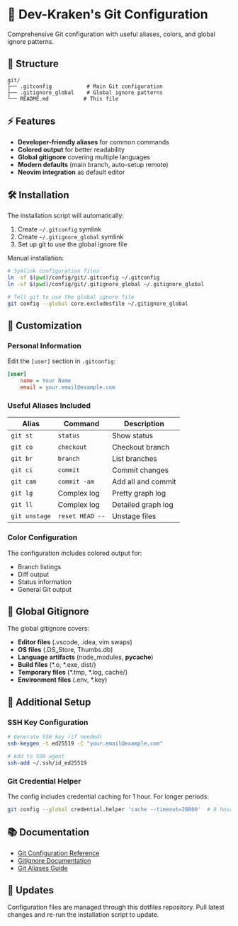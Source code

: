 # 🐙 Dev-Kraken's Git Configuration

Comprehensive Git configuration with useful aliases, colors, and global ignore patterns.

## 📁 Structure

```
git/
├── .gitconfig           # Main Git configuration
├── .gitignore_global    # Global ignore patterns
└── README.md           # This file
```

## ⚡ Features

- **Developer-friendly aliases** for common commands
- **Colored output** for better readability
- **Global gitignore** covering multiple languages
- **Modern defaults** (main branch, auto-setup remote)
- **Neovim integration** as default editor

## 🛠️ Installation

The installation script will automatically:
1. Create `~/.gitconfig` symlink
2. Create `~/.gitignore_global` symlink
3. Set up git to use the global ignore file

Manual installation:
```bash
# Symlink configuration files
ln -sf $(pwd)/config/git/.gitconfig ~/.gitconfig
ln -sf $(pwd)/config/git/.gitignore_global ~/.gitignore_global

# Tell git to use the global ignore file
git config --global core.excludesfile ~/.gitignore_global
```

## 🎨 Customization

### Personal Information
Edit the `[user]` section in `.gitconfig`:
```ini
[user]
    name = Your Name
    email = your.email@example.com
```

### Useful Aliases Included

| Alias | Command | Description |
|-------|---------|-------------|
| `git st` | `status` | Show status |
| `git co` | `checkout` | Checkout branch |
| `git br` | `branch` | List branches |
| `git ci` | `commit` | Commit changes |
| `git cam` | `commit -am` | Add all and commit |
| `git lg` | Complex log | Pretty graph log |
| `git ll` | Complex log | Detailed graph log |
| `git unstage` | `reset HEAD --` | Unstage files |

### Color Configuration
The configuration includes colored output for:
- Branch listings
- Diff output
- Status information
- General Git output

## 🚫 Global Gitignore

The global gitignore covers:
- **Editor files** (.vscode, .idea, vim swaps)
- **OS files** (.DS_Store, Thumbs.db)
- **Language artifacts** (node_modules, __pycache__)
- **Build files** (*.o, *.exe, dist/)
- **Temporary files** (*.tmp, *.log, cache/)
- **Environment files** (.env, *.key)

## 🔧 Additional Setup

### SSH Key Configuration
```bash
# Generate SSH key (if needed)
ssh-keygen -t ed25519 -C "your.email@example.com"

# Add to SSH agent
ssh-add ~/.ssh/id_ed25519
```

### Git Credential Helper
The config includes credential caching for 1 hour. For longer periods:
```bash
git config --global credential.helper 'cache --timeout=28800'  # 8 hours
```

## 📚 Documentation

- [Git Configuration Reference](https://git-scm.com/docs/git-config)
- [Gitignore Documentation](https://git-scm.com/docs/gitignore)
- [Git Aliases Guide](https://git-scm.com/book/en/v2/Git-Basics-Git-Aliases)

## 🔄 Updates

Configuration files are managed through this dotfiles repository. Pull latest changes and re-run the installation script to update. 